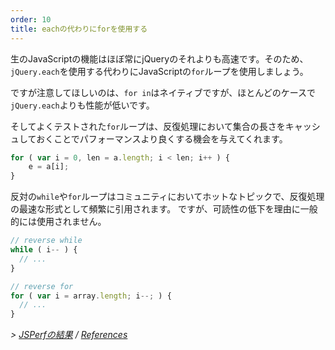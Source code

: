 ```yaml
---
order: 10
title: eachの代わりにforを使用する
---
```


生のJavaScriptの機能はほぼ常にjQueryのそれよりも高速です。そのため、`jQuery.each`を使用する代わりにJavaScriptの`for`ループを使用しましょう。

ですが注意してほしいのは、`for in`はネイティブですが、ほとんどのケースで`jQuery.each`よりも性能が低いです。

そしてよくテストされた`for`ループは、反復処理において集合の長さをキャッシュしておくことでパフォーマンスより良くする機会を与えてくれます。

```js
for ( var i = 0, len = a.length; i < len; i++ ) {
	e = a[i];
}
```

反対の`while`や`for`ループはコミュニティにおいてホットなトピックで、反復処理の最速な形式として頻繁に引用されます。 ですが、可読性の低下を理由に一般的には使用されません。

```js
// reverse while
while ( i-- ) {
  // ...
}

// reverse for
for ( var i = array.length; i--; ) {
  // ...
}
```

*> [JSPerfの結果](http://jsperf.com/browser-diet-jquery-each-vs-for-loop) / [References](https://github.com/zenorocha/browser-diet/wiki/References#use-for-instead-of-each)*
